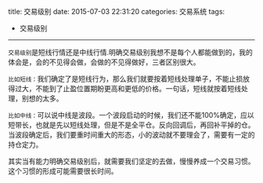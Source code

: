 title: 交易级别
date: 2015-07-03 22:31:20
categories: 交易系统
tags:
- 交易级别
---
`交易级别`是短线行情还是中线行情.明确交易级别我想不是每个人都能做到的，我的体会是，会的不见得会做，会做的不见得做好，三者区别很大。

`比如短线：`我们确定了是短线行为，那么我们就要按着短线处理单子，不能止损放得过大，不能到了止盈位置期盼更高和更低的价格。一句话，短线就按着短线处理，别想的太多。

`比如中线：`可以说中线是波段。一个波段启动的时候，我们还不能100%确定，应以短带长，也就是先以短线处理，但是不是全平仓。反向回调后，再回补平掉的仓。当波段确定后，我们要重时间重大的形态，小的波动就不要理会了，需要有一定的持仓定力。

其实当有能力明确交易级别后，就需要我们坚定的去做，慢慢养成一个交易习惯。这个习惯的形成可能需要很长时间。



